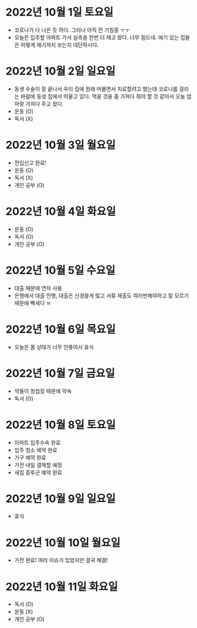 # 2022년 10월 1일 토요일

- 코로나가 다 나은 듯 하다. 그러나 아직 잔 기침중 ㅜㅜ
- 오늘은 입주할 아파트 가서 실측을 한번 더 재고 왔다. 너무 힘드네. 애기 있는 집들은 어떻게 애기까지 보는지 대단하시다.

# 2022년 10월 2일 일요일

- 동생 수술이 잘 끝나서 우리 집에 원래 머물면서 치료할려고 했는데 코로나를 걸리는 바람에 동생 집에서 머물고 있다. 먹을 것을 좀 가져다 줘야 할 것 같아서
  오늘 엄마랑 가져다 주고 왔다.
- 운동 (O)
- 독서 (X)

# 2022년 10월 3일 월요일

- 전입신고 완료!
- 운동 (O)
- 독서 (X)
- 개인 공부 (O)

# 2022년 10월 4일 화요일

- 운동 (O)
- 독서 (O)
- 개인 공부 (O)

# 2022년 10월 5일 수요일

- 대출 때문에 연차 사용
- 은행에서 대출 진행, 대출은 신경쓸게 많고 서류 제출도 여러번해야하고 잘 모르기 때문에 빡세다 ㅠ

# 2022년 10월 6일 목요일 

- 오늘은 몸 상태가 너무 안좋아서 휴식 

# 2022년 10월 7일 금요일 

- 약돌이 청첩장 때문에 약속 
- 독서 (O)

# 2022년 10월 8일 토요일 

- 아파트 입주수속 완료 
- 입주 청소 예약 완료 
- 가구 예약 완료
- 가전 내일 결제할 예정 
- 새집 증후군 예약 완료 

# 2022년 10월 9일 일요일 

- 휴식 

# 2022년 10월 10일 월요일 

- 가전 완료! 여러 이슈가 있었지만 결국 해결!

# 2022년 10월 11일 화요일 

- 독서 (O)
- 운동 (X)
- 개인 공부 (O)
